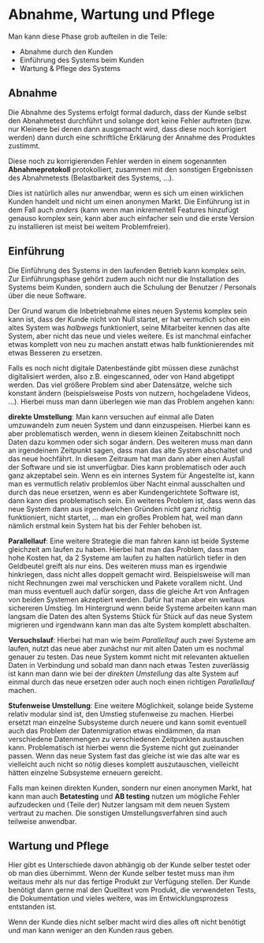 # Abnahme, Wartung und Pflege

Man kann diese Phase grob aufteilen in die Teile:
- Abnahme durch den Kunden
- Einführung des Systems beim Kunden
- Wartung & Pflege des Systems

## Abnahme

Die Abnahme des Systems erfolgt formal dadurch, dass der Kunde selbst den Abnahmetest durchführt und
solange dort keine Fehler auftreten (bzw. nur Kleinere bei denen dann ausgemacht wird, dass diese
noch korrigiert werden) dann durch eine schriftliche Erklärung der Annahme des Produktes zustimmt.

Diese noch zu korrigierenden Fehler werden in einem sogenannten **Abnahmeprotokoll** protokolliert,
zusammen mit den sonstigen Ergebnissen des Abnahmetests (Belastbarkeit des Systems, ...).

Dies ist natürlich alles nur anwendbar, wenn es sich um einen wirklichen Kunden handelt und nicht um
einen anonymen Markt. Die Einführung ist in dem Fall auch *anders* (kann wenn man inkrementell Features
hinzufügt genauso komplex sein, kann aber auch einfacher sein und die erste Version zu installieren ist
meist bei weitem Problemfreier).

## Einführung

Die Einführung des Systems in den laufenden Betrieb kann komplex sein. Zur Einführungsphase gehört zudem
auch nicht nur die Installation des Systems beim Kunden, sondern auch die Schulung der Benutzer / Personals
über die neue Software.

Der Grund warum die Inbetriebnahme eines neuen Systems komplex sein kann ist, dass der Kunde nicht von Null
startet, er hat vermutlich schon ein altes System was *halbwegs* funktioniert, seine Mitarbeiter kennen das
alte System, aber nicht das neue und vieles weitere. Es ist manchmal einfacher etwas komplett von neu zu
machen anstatt etwas halb funktionierendes mit etwas Besseren zu ersetzen.

Falls es noch nicht digitale Datenbestände gibt müssen diese zunächst digitalisiert werden, also z.B.
eingescanned, oder von Hand abgetippt werden. Das viel größere Problem sind aber Datensätze, welche sich
konstant ändern (beispielsweise Posts von nutzern, hochgeladene Videos, ...). Hierbei muss man dann überlegen
wie man das Problem angehen kann:

**direkte Umstellung**: Man kann versuchen auf einmal alle Daten umzuwandeln zum neuen System und dann einzuspeisen.
Hierbei kann es aber problematisch werden, wenn in diesem kleinen Zeitabschnitt noch Daten dazu kommen oder sich
sogar ändern. Des weiteren muss man dann an irgendeinem Zeitpunkt sagen, dass man das alte System abschaltet und
das neue hochfährt. In diesem Zeitraum hat man dann aber einen Ausfall der Software und sie ist unverfügbar.
Dies kann problematisch oder auch ganz akzeptabel sein. Wenn es ein internes System für Angestellte ist, kann
man es vermutlich relativ problemlos über Nacht einmal ausschalten und durch das neue ersetzen, wenn es aber
Kundengerichtete Software ist, dann kann dies problematisch sein. Ein weiteres Problem ist, dass wenn das
neue System dann aus irgendwelchen Gründen nicht ganz richtig funktioniert, nicht startet, ... man ein großes
Problem hat, weil man dann nämlich erstmal kein System hat bis der Fehler behoben ist.

**Parallellauf**: Eine weitere Strategie die man fahren kann ist beide Systeme gleichzeit am laufen zu haben.
Hierbei hat man das Problem, dass man hohe Kosten hat, da 2 Systeme am laufen zu halten natürlich tiefer in den
Geldbeutel greift als nur eins. Des weiteren muss man es irgendwie hinkriegen, dass nicht alles doppelt gemacht wird.
Beispielsweise will man nicht Rechnungen zwei mal verschicken und Pakete vorallem nicht. Und man muss eventuell auch
dafür sorgen, dass die gleiche Art von Anfragen von beiden Systemen akzeptiert werden. Dafür hat man aber ein
weitaus sichereren Umstieg. Im Hintergrund wenn beide Systeme arbeiten kann man langsam die Daten des alten Systems
Stück für Stück auf das neue System migrieren und irgendwann kann man das alte System komplett abschalten.

**Versuchslauf**: Hierbei hat man wie beim *Parallellauf* auch zwei Systeme am laufen, nutzt das neue aber zunächst
nur mit alten Daten um es nochmal genauer zu testen. Das neue System kommt nicht mit relevanten aktuellen Daten in
Verbindung und sobald man dann nach etwas Testen zuverlässig ist kann man dann wie bei der *direkten Umstellung*
das alte System auf einmal durch das neue ersetzen oder auch noch einen richtigen *Parallellauf* machen.

**Stufenweise Umstellung**: Eine weitere Möglichkeit, solange beide Systeme relativ modular sind ist, den Umstieg
stufenweise zu machen. Hierbei ersetzt man einzelne Subsysteme durch neuere und kann somit eventuell auch das Problem
der Datenmigration etwas eindämmen, da man verschiedene Datenmengen zu verschiedenen Zeitpunkten austauschen kann.
Problematisch ist hierbei wenn die Systeme nicht gut zueinander passen. Wenn das neue System fast das gleiche ist wie
das alte war es vielleicht auch nicht so nötig dieses komplett auszutauschen, vielleicht hätten einzelne Subsysteme
erneuern gereicht.

Falls man keinen direkten Kunden, sondern nur einen anonymen Markt, hat kann man auch **Betatesting** und
**AB testing** nutzen um mögliche Fehler aufzudecken und (Teile der) Nutzer langsam mit dem neuen System vertraut zu
machen. Die sonstigen Umstellungsverfahren sind auch teilweise anwendbar.

## Wartung und Pflege

Hier gibt es Unterschiede davon abhängig ob der Kunde selber testet oder ob man dies übernimmt. Wenn der Kunde
selber testet muss man ihm weitaus mehr als nur das fertige Produkt zur Verfügung stellen. Der Kunde benötigt
dann gerne mal den Quelltext vom Produkt, die verwendeten Tests, die Dokumentation und vieles weitere, was im
Entwicklungsprozess entstanden ist.

Wenn der Kunde dies nicht selber macht wird dies alles oft nicht benötigt und man kann weniger an den Kunden
raus geben.
